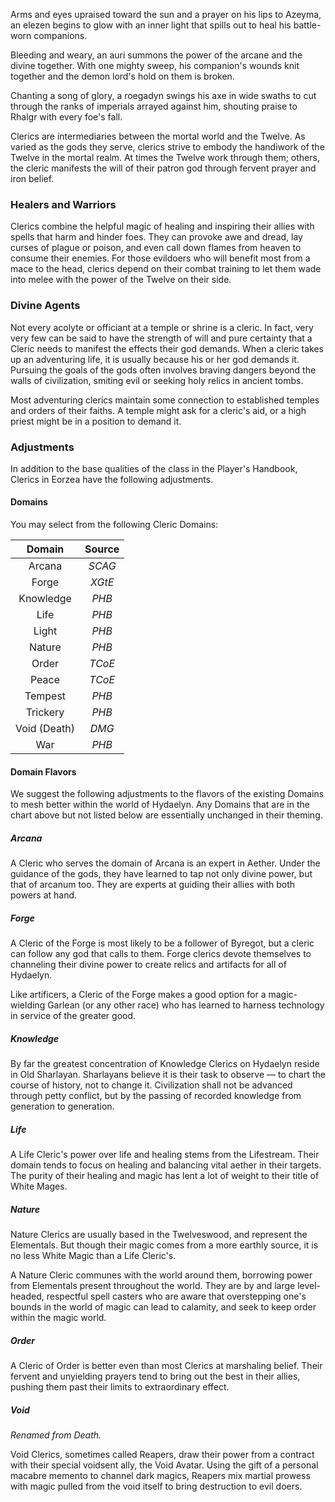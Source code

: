 Arms and eyes upraised toward the sun and a prayer on his lips to Azeyma, an elezen begins to glow with an inner light that spills out to heal his battle-worn companions. 

Bleeding and weary, an auri summons the power of the arcane and the divine together. With one mighty sweep, his companion's wounds knit together and the demon lord's hold on them is broken.

Chanting a song of glory, a roegadyn swings his axe in wide swaths to cut through the ranks of imperials arrayed against him, shouting praise to Rhalgr with every foe's fall.

Clerics are intermediaries between the mortal world and the Twelve. As varied as the gods they serve, clerics strive to embody the handiwork of the Twelve in the mortal realm. At times the Twelve work through them; others, the cleric manifests the will of their patron god through fervent prayer and iron belief.

### Healers and Warriors
Clerics combine the helpful magic of healing and inspiring their allies with spells that harm and  hinder foes. They can provoke awe and dread, lay curses of plague or poison, and even call down flames from heaven to consume their enemies. For those evildoers who will benefit most from a mace to the head, clerics depend on their combat training to let them wade into melee with the power of the Twelve on their side.

### Divine Agents
Not every acolyte or officiant at a temple or shrine is a cleric. In fact, very very few can be said to have the strength of will and pure certainty that a Cleric needs to manifest the effects their god demands. When a cleric takes up an adventuring life, it is usually because his or her god demands it. Pursuing the goals of the gods often involves braving dangers beyond the walls of civilization, smiting evil or seeking holy relics in ancient tombs. 

Most adventuring clerics maintain some connection to established temples and orders of their faiths. A temple might ask for a cleric's aid, or a high priest might be in a position to demand it.

### Adjustments
In addition to the base qualities of the class in the Player's Handbook, Clerics in Eorzea have the following adjustments.

#### Domains
You may select from the following Cleric Domains:

| Domain  | Source |
|:---:|:-----------:|
|  Arcana  | *SCAG* |
|  Forge  | *XGtE* |
|  Knowledge  | *PHB* |
|  Life  | *PHB* |
|  Light  | *PHB* |
|  Nature  | *PHB* |
|  Order  | *TCoE* |
|  Peace  | *TCoE* |
|  Tempest  | *PHB* |
|  Trickery  | *PHB* |
|  Void (Death)  | *DMG* |
|  War  | *PHB* |

#### Domain Flavors
We suggest the following adjustments to the flavors of the existing Domains to mesh better within the world of Hydaelyn. Any Domains that are in the chart above but not listed below are essentially unchanged in their theming.

##### Arcana
A Cleric who serves the domain of Arcana is an expert in Aether. Under the guidance of the gods, they have learned to tap not only divine power, but that of arcanum too. They are experts at guiding their allies with both powers at hand.

##### Forge
A Cleric of the Forge is most likely to be a follower of Byregot, but a cleric can follow any god that calls to them. Forge clerics devote themselves to channeling their divine power to create relics and artifacts for all of Hydaelyn. 

Like artificers, a Cleric of the Forge makes a good option for a magic-wielding Garlean (or any other race) who has learned to harness technology in service of the greater good.

##### Knowledge
By far the greatest concentration of Knowledge Clerics on Hydaelyn reside in Old Sharlayan. Sharlayans believe it is their  task to observe — to chart the course of history, not to change it. Civilization shall not be advanced through petty conflict, but by the passing of recorded knowledge from generation to generation.

##### Life

A Life Cleric's power over life and healing stems from the Lifestream. Their domain tends to focus on healing and balancing vital aether in their targets. The purity of their healing and magic has lent a lot of weight to their title of White Mages.

##### Nature 
Nature Clerics are usually based in the Twelveswood, and represent the Elementals. But though their magic comes from a more earthly source, it is no less White Magic than a Life Cleric's.

A Nature Cleric communes with the world around them, borrowing power from Elementals present throughout the world. They are by and large level-headed, respectful spell casters who are aware that overstepping one's bounds in the world of magic can lead to calamity, and seek to keep order within the magic world.

##### Order
A Cleric of Order is better even than most Clerics at marshaling belief. Their fervent and unyielding prayers tend to bring out the best in their allies, pushing them past their limits to extraordinary effect.

##### Void
*Renamed from Death.*

Void Clerics, sometimes called Reapers, draw their power from a contract with their special voidsent ally, the Void Avatar. Using the gift of a personal macabre memento to channel dark magics, Reapers mix martial prowess with magic pulled from the void itself to bring destruction to evil doers.